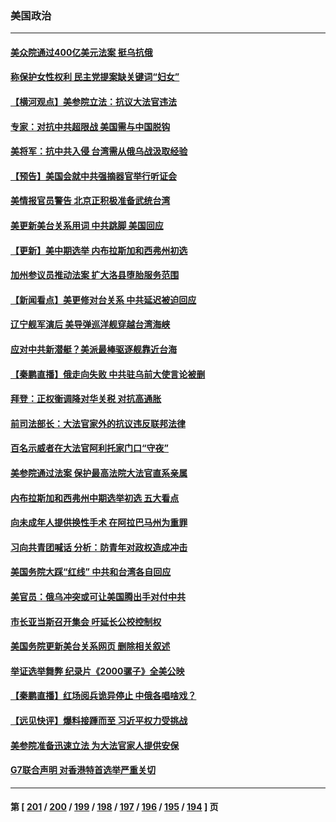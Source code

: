 ### 美国政治
---
#### [美众院通过400亿美元法案 挺乌抗俄](../../pages/ncid1078159/n13733212.md) 
#### [称保护女性权利 民主党提案缺关键词“妇女”](../../pages/ncid1078159/n13732497.md) 
#### [【横河观点】美参院立法：抗议大法官违法](../../pages/ncid1078159/n13732500.md) 
#### [专家：对抗中共超限战 美国需与中国脱钩](../../pages/ncid1078159/n13732800.md) 
#### [美将军：抗中共入侵 台湾需从俄乌战汲取经验](../../pages/ncid1078159/n13732860.md) 
#### [【预告】美国会就中共强摘器官举行听证会](../../pages/ncid1078159/n13732843.md) 
#### [美情报官员警告 北京正积极准备武统台湾](../../pages/ncid1078159/n13732763.md) 
#### [美更新美台关系用词 中共跳脚 美国回应](../../pages/ncid1078159/n13732638.md) 
#### [【更新】美中期选举 内布拉斯加和西弗州初选](../../pages/ncid1078159/n13732713.md) 
#### [加州参议员推动法案 扩大洛县堕胎服务范围](../../pages/ncid1078159/n13732736.md) 
#### [【新闻看点】美更修对台关系 中共延迟被迫回应](../../pages/ncid1078159/n13732496.md) 
#### [辽宁舰军演后 美导弹巡洋舰穿越台湾海峡](../../pages/ncid1078159/n13732460.md) 
#### [应对中共新潜艇？美派最棒驱逐舰靠近台海](../../pages/ncid1078159/n13732480.md) 
#### [【秦鹏直播】俄走向失败 中共驻乌前大使言论被删](../../pages/ncid1078159/n13732487.md) 
#### [拜登：正权衡调降对华关税 对抗高通胀](../../pages/ncid1078159/n13732380.md) 
#### [前司法部长：大法官家外的抗议违反联邦法律](../../pages/ncid1078159/n13732396.md) 
#### [百名示威者在大法官阿利托家门口“守夜”](../../pages/ncid1078159/n13732299.md) 
#### [美参院通过法案 保护最高法院大法官直系亲属](../../pages/ncid1078159/n13732237.md) 
#### [内布拉斯加和西弗州中期选举初选 五大看点](../../pages/ncid1078159/n13732239.md) 
#### [向未成年人提供换性手术 在阿拉巴马州为重罪](../../pages/ncid1078159/n13732236.md) 
#### [习向共青团喊话 分析：防青年对政权造成冲击](../../pages/ncid1078159/n13732150.md) 
#### [美国务院大踩“红线” 中共和台湾各自回应](../../pages/ncid1078159/n13732069.md) 
#### [美官员：俄乌冲突或可让美国腾出手对付中共](../../pages/ncid1078159/n13731954.md) 
#### [市长亚当斯召开集会 吁延长公校控制权](../../pages/ncid1078159/n13731787.md) 
#### [美国务院更新美台关系网页 删除相关叙述](../../pages/ncid1078159/n13731622.md) 
#### [举证选举舞弊 纪录片《2000骡子》全美公映](../../pages/ncid1078159/n13731731.md) 
#### [【秦鹏直播】红场阅兵诡异停止 中俄各唱啥戏？](../../pages/ncid1078159/n13731567.md) 
#### [【远见快评】爆料接踵而至 习近平权力受挑战](../../pages/ncid1078159/n13731626.md) 
#### [美参院准备迅速立法 为大法官家人提供安保](../../pages/ncid1078159/n13731534.md) 
#### [G7联合声明 对香港特首选举严重关切](../../pages/ncid1078159/n13731520.md) 

---
#### 第 [ [201](./201.md) / [200](./200.md) / [199](./199.md) / [198](./198.md) / [197](./197.md) / [196](./196.md) / [195](./195.md) / [194](./194.md) ] 页
